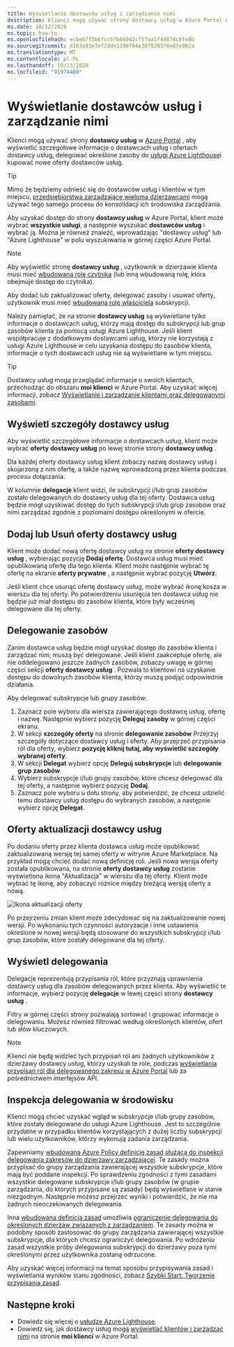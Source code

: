 ```yaml
---
title: Wyświetlanie dostawców usług i zarządzanie nimi
description: Klienci mogą używać strony dostawcy usług w Azure Portal do wyświetlania informacji o dostawcach usług, ofertach dostawcy usług i delegowanych zasobach.
ms.date: 10/12/2020
ms.topic: how-to
ms.openlocfilehash: ecbeb7f5b6fccb7b66043cf57aa5f48674c6fe8b
ms.sourcegitcommit: d103a93e7ef2dde1298f04e307920378a87e982a
ms.translationtype: MT
ms.contentlocale: pl-PL
ms.lasthandoff: 10/13/2020
ms.locfileid: "91974400"
---
```

# <a name="view-and-manage-service-providers"></a>Wyświetlanie dostawców usług i zarządzanie nimi

Klienci mogą używać strony **dostawcy usług** w [Azure Portal](https://portal.azure.com) , aby wyświetlić szczegółowe informacje o dostawcach usług i ofertach dostawcy usług, delegować określone zasoby do [usługi Azure Lighthouse](../overview.md)i kupować nowe oferty dostawców usług.

> [!TIP]
> Mimo że będziemy odnieść się do dostawców usług i klientów w tym miejscu, [przedsiębiorstwa zarządzające wieloma dzierżawcami](../concepts/enterprise.md) mogą używać tego samego procesu do konsolidacji ich środowiska zarządzania.

Aby uzyskać dostęp do strony **dostawcy usług** w Azure Portal, klient może wybrać **wszystkie usługi**, a następnie wyszukać **dostawców usług** i wybrać ją. Można je również znaleźć, wprowadzając "dostawcy usług" lub "Azure Lighthouse" w polu wyszukiwania w górnej części Azure Portal.

> [!NOTE]
> Aby wyświetlić stronę **dostawcy usług** , użytkownik w dzierżawie klienta musi mieć [wbudowaną rolę czytnika](../../role-based-access-control/built-in-roles.md#reader) (lub inną wbudowaną rolę, która obejmuje dostęp do czytnika).
>
> Aby dodać lub zaktualizować oferty, delegować zasoby i usuwać oferty, użytkownik musi mieć [wbudowaną rolę właściciela](../../role-based-access-control/built-in-roles.md#owner) subskrypcji.

Należy pamiętać, że na stronie **dostawcy usług** są wyświetlane tylko informacje o dostawcach usług, którzy mają dostęp do subskrypcji lub grup zasobów klienta za pomocą usługi Azure Lighthouse. Jeśli klient współpracuje z dodatkowymi dostawcami usług, którzy nie korzystają z usługi Azure Lighthouse w celu uzyskania dostępu do zasobów klienta, informacje o tych dostawcach usług nie są wyświetlane w tym miejscu.

> [!TIP]
> Dostawcy usług mogą przeglądać informacje o swoich klientach, przechodząc do obszaru **moi klienci** w Azure Portal. Aby uzyskać więcej informacji, zobacz [Wyświetlanie i zarządzanie klientami oraz delegowanymi zasobami](view-manage-customers.md).

## <a name="view-service-provider-details"></a>Wyświetl szczegóły dostawcy usług

Aby wyświetlić szczegółowe informacje o dostawcach usług, klient może wybrać **oferty dostawcy usług** po lewej stronie strony **dostawcy usług** .

Dla każdej oferty dostawcy usług klient zobaczy nazwę dostawcy usług i skojarzoną z nim ofertę, a także nazwę wprowadzoną przez klienta podczas procesu dołączania.

W kolumnie **delegacje** klient widzi, ile subskrypcji i/lub grup zasobów zostało delegowanych do dostawcy usług dla tej oferty. Dostawca usług będzie mógł uzyskiwać dostęp do tych subskrypcji i/lub grup zasobów oraz nimi zarządzać zgodnie z poziomami dostępu określonymi w ofercie.

## <a name="add-or-remove-service-provider-offers"></a>Dodaj lub Usuń oferty dostawcy usług

Klient może dodać nową ofertę dostawcy usług na stronie **oferty dostawcy usług** , wybierając pozycję **Dodaj ofertę**. Dostawca usług musi mieć opublikowaną ofertę dla tego klienta. Klient może następnie wybrać tę ofertę na ekranie **oferty prywatne** , a następnie wybrać pozycję **Utwórz**.

Jeśli klient chce usunąć ofertę dostawcy usług, może wybrać ikonę kosza w wierszu dla tej oferty. Po potwierdzeniu usunięcia ten dostawca usług nie będzie już miał dostępu do zasobów klienta, które były wcześniej delegowane dla tej oferty.

## <a name="delegate-resources"></a>Delegowanie zasobów

Zanim dostawca usług będzie mógł uzyskać dostęp do zasobów klienta i zarządzać nim, muszą być delegowane. Jeśli klient zaakceptuje ofertę, ale nie oddelegowano jeszcze żadnych zasobów, zobaczy uwagę w górnej części sekcji **oferty dostawcy usług** . Pozwala to klientowi na uzyskanie dostępu do dowolnych zasobów klienta, którzy muszą podjąć odpowiednie działania.

Aby delegować subskrypcje lub grupy zasobów:

1. Zaznacz pole wyboru dla wiersza zawierającego dostawcę usług, ofertę i nazwę. Następnie wybierz pozycję **Deleguj zasoby** w górnej części ekranu.
1. W sekcji **szczegóły oferty** na stronie **delegowanie zasobów** Przejrzyj szczegóły dotyczące dostawcy usług i oferty. Aby przejrzeć przypisania ról dla oferty, wybierz **pozycję kliknij tutaj, aby wyświetlić szczegóły wybranej oferty**.
1. W sekcji **Delegat** wybierz opcję **Deleguj subskrypcje** lub **delegowanie grup zasobów**.
1. Wybierz subskrypcje i/lub grupy zasobów, które chcesz delegować dla tej oferty, a następnie wybierz pozycję **Dodaj**.
1. Zaznacz pole wyboru u dołu strony, aby potwierdzić, że chcesz udzielić temu dostawcy usług dostępu do wybranych zasobów, a następnie wybierz opcję **Delegat**.

## <a name="update-service-provider-offers"></a>Oferty aktualizacji dostawcy usług

Po dodaniu oferty przez klienta dostawca usług może opublikować zaktualizowaną wersję tej samej oferty w witrynie Azure Marketplace. Na przykład mogą chcieć dodać nową definicję roli. Jeśli nowa wersja oferty została opublikowana, na stronie **oferty dostawcy usług** zostanie wyświetlona ikona "Aktualizacja" w wierszu dla tej oferty. Klient może wybrać tę ikonę, aby zobaczyć różnice między bieżącą wersją oferty a nową.

 ![Ikona aktualizacji oferty](../media/update-offer.jpg)

Po przejrzeniu zmian klient może zdecydować się na zaktualizowanie nowej wersji. Po wykonaniu tych czynności autoryzacje i inne ustawienia określone w nowej wersji będą stosowane do wszystkich subskrypcji i/lub grup zasobów, które zostały delegowane dla tej oferty.

## <a name="view-delegations"></a>Wyświetl delegowania

Delegacje reprezentują przypisania ról, które przyznają uprawnienia dostawcy usług dla zasobów delegowanych przez klienta. Aby wyświetlić te informacje, wybierz pozycję **delegacje** w lewej części strony **dostawcy usług** .

Filtry w górnej części strony pozwalają sortować i grupować informacje o delegowaniu. Możesz również filtrować według określonych klientów, ofert lub słów kluczowych.

> [!NOTE]
> Klienci nie będą widzieć tych przypisań ról ani żadnych użytkowników z dzierżawy dostawcy usług, którzy uzyskali te role, podczas [wyświetlania przypisań ról dla delegowanego zakresu w Azure Portal](../../role-based-access-control/role-assignments-list-portal.md#list-role-assignments-at-a-scope) lub za pośrednictwem interfejsów API.

## <a name="audit-delegations-in-your-environment"></a>Inspekcja delegowania w środowisku

Klienci mogą chcieć uzyskać wgląd w subskrypcje i/lub grupy zasobów, które zostały delegowane do usługi Azure Lighthouse. Jest to szczególnie przydatne w przypadku klientów korzystających z dużej liczby subskrypcji lub wielu użytkowników, którzy wykonują zadania zarządzania.

Zapewniamy [wbudowaną Azure Policy definicję zasad](../../governance/policy/samples/built-in-policies.md#lighthouse) [służącą do inspekcji delegowania zakresów do dzierżawy zarządzającej](https://github.com/Azure/azure-policy/blob/master/built-in-policies/policyDefinitions/Lighthouse/Lighthouse_Delegations_Audit.json). Te zasady można przypisać do grupy zarządzania zawierającej wszystkie subskrypcje, które mają być poddane inspekcji. Po sprawdzeniu zgodności z tymi zasadami wszystkie delegowane subskrypcje i/lub grupy zasobów (w grupie zarządzania, do których przypisane są zasady) będą wyświetlane w stanie niezgodnym. Następnie możesz przejrzeć wyniki i potwierdzić, że nie ma żadnych nieoczekiwanych delegowania.

Inna [wbudowana definicja zasad](../../governance/policy/samples/built-in-policies.md#lighthouse) umożliwia [ograniczenie delegowania do określonych dzierżaw związanych z zarządzaniem](https://github.com/Azure/azure-policy/blob/master/built-in-policies/policyDefinitions/Azure%20Lighthouse/AllowCertainManagingTenantIds_Deny.json). Te zasady można w podobny sposób zastosować do grupy zarządzania zawierającej wszystkie subskrypcje, dla których chcesz ograniczyć delegowania. Po wdrożeniu zasad wszystkie próby delegowania subskrypcji do dzierżawy poza tymi określonymi przez użytkownika zostaną odrzucone.

Aby uzyskać więcej informacji na temat sposobu przypisywania zasad i wyświetlania wyników stanu zgodności, zobacz [Szybki Start: Tworzenie przypisania zasad](../../governance/policy/assign-policy-portal.md).

## <a name="next-steps"></a>Następne kroki

- Dowiedz się więcej o [usłudze Azure Lighthouse](../overview.md).
- Dowiedz się, jak dostawcy usług mogą [wyświetlać klientów i zarządzać nimi](view-manage-customers.md) na stronie **moi klienci** w Azure Portal.
